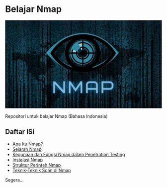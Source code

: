 # Belajar Nmap

![](https://github.com/fixploit03/Belajar-Nmap/blob/main/img/nmap.jpg)

Repositori untuk belajar Nmap (Bahasa Indonesia)

## Daftar ISi
- [Apa Itu Nmap?](https://github.com/fixploit03/Belajar-Nmap/blob/main/resource/Apa%20Itu%20Nmap%3F.md)
- [Sejarah Nmap](https://github.com/fixploit03/Belajar-Nmap/blob/main/resource/Sejarah%20Nmap.md)
- [Kegunaan dan Fungsi Nmap dalam Penetration Testing](https://github.com/fixploit03/Belajar-Nmap/blob/main/resource/Kegunaan%20dan%20Fungsi%20Nmap%20dalam%20Penetration%20Testing.md)
- [Instalasi Nmap](https://github.com/fixploit03/Belajar-Nmap/blob/main/resource/Instalasi%20Nmap.md)
- [Struktur Perintah Nmap](https://github.com/fixploit03/Belajar-Nmap/blob/main/resource/Struktur%20Perintah%20Nmap.md)
- [Teknik-Teknik Scan di Nmap](https://github.com/fixploit03/Belajar-Nmap/blob/main/resource/Teknik-Teknik%20Scan%20di%20Nmap.md)





Segera...
